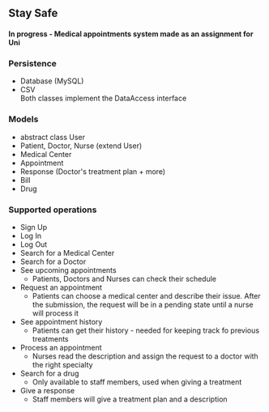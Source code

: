 ## Stay Safe 
#### In progress - Medical appointments system made as an assignment for Uni 

### Persistence 
- Database (MySQL)
- CSV  
Both classes implement the DataAccess interface
  
### Models
- abstract class User
- Patient, Doctor, Nurse (extend User)
- Medical Center
- Appointment
- Response (Doctor's treatment plan + more)
- Bill
- Drug

### Supported operations
* Sign Up
* Log In
* Log Out
* Search for a Medical Center
* Search for a Doctor
* See upcoming appointments
   * Patients, Doctors and Nurses can check their schedule
* Request an appointment
   * Patients can choose a medical center and describe their issue. After the submission, the request will be in a pending state until a nurse will process it
* See appointment history
    * Patients can get their history - needed for keeping track fo previous treatments
* Process an appointment
    * Nurses read the description and assign the request to a doctor with the right specialty
* Search for a drug
    * Only available to staff members, used when giving a treatment
* Give a response
    * Staff members will give a treatment plan and a description

